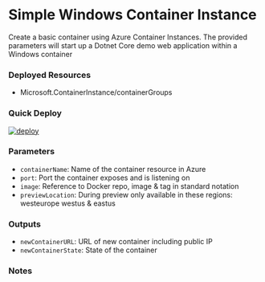 # Simple Windows Container Instance
Create a basic container using Azure Container Instances. The provided parameters will start up a Dotnet Core demo web application within a Windows container


### Deployed Resources
- Microsoft.ContainerInstance/containerGroups


### Quick Deploy
[![deploy](http://files.bencoleman.co.uk/img/azuredeploy.png)](https://portal.azure.com/#create/Microsoft.Template/uri/https%3A%2F%2Fraw.githubusercontent.com%2Fbenc-uk%2Fazure-arm%2Fmaster%2Fiaas-containers%2Flinux-container%2Fazuredeploy.json)  


### Parameters
- `containerName`: Name of the container resource in Azure
- `port`: Port the container exposes and is listening on
- `image`: Reference to Docker repo, image & tag in standard notation
- `previewLocation`: During preview only available in these regions: westeurope westus & eastus


### Outputs
- `newContainerURL`: URL of new container including public IP
- `newContainerState`: State of the container


### Notes
